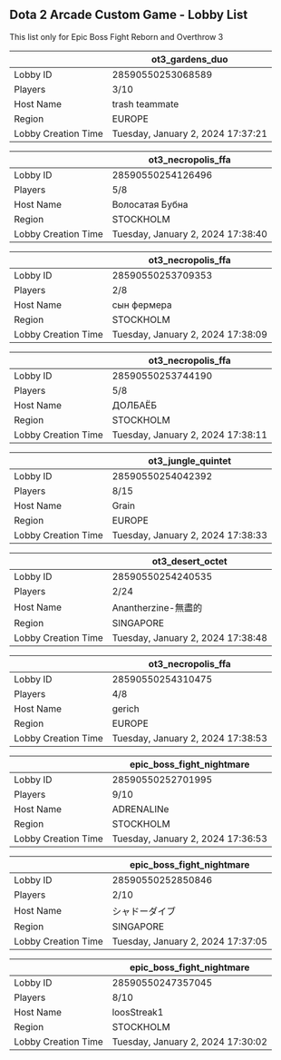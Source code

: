## Dota 2 Arcade Custom Game - Lobby List

This list only for Epic Boss Fight Reborn and Overthrow 3

|  | ot3_gardens_duo |
| ------ | ------ |
| Lobby ID | 28590550253068589 |
| Players | 3/10 |
| Host Name | trash teammate |
| Region | EUROPE |
| Lobby Creation Time | Tuesday, January 2, 2024 17:37:21 |


|  | ot3_necropolis_ffa |
| ------ | ------ |
| Lobby ID | 28590550254126496 |
| Players | 5/8 |
| Host Name | Волосатая Бубна |
| Region | STOCKHOLM |
| Lobby Creation Time | Tuesday, January 2, 2024 17:38:40 |


|  | ot3_necropolis_ffa |
| ------ | ------ |
| Lobby ID | 28590550253709353 |
| Players | 2/8 |
| Host Name | сын фермера |
| Region | STOCKHOLM |
| Lobby Creation Time | Tuesday, January 2, 2024 17:38:09 |


|  | ot3_necropolis_ffa |
| ------ | ------ |
| Lobby ID | 28590550253744190 |
| Players | 5/8 |
| Host Name | ДОЛБАЁБ |
| Region | STOCKHOLM |
| Lobby Creation Time | Tuesday, January 2, 2024 17:38:11 |


|  | ot3_jungle_quintet |
| ------ | ------ |
| Lobby ID | 28590550254042392 |
| Players | 8/15 |
| Host Name | Grain |
| Region | EUROPE |
| Lobby Creation Time | Tuesday, January 2, 2024 17:38:33 |


|  | ot3_desert_octet |
| ------ | ------ |
| Lobby ID | 28590550254240535 |
| Players | 2/24 |
| Host Name | Anantherzine-無盡的 |
| Region | SINGAPORE |
| Lobby Creation Time | Tuesday, January 2, 2024 17:38:48 |


|  | ot3_necropolis_ffa |
| ------ | ------ |
| Lobby ID | 28590550254310475 |
| Players | 4/8 |
| Host Name | gerich |
| Region | EUROPE |
| Lobby Creation Time | Tuesday, January 2, 2024 17:38:53 |


|  | epic_boss_fight_nightmare |
| ------ | ------ |
| Lobby ID | 28590550252701995 |
| Players | 9/10 |
| Host Name | ADRENALINe |
| Region | STOCKHOLM |
| Lobby Creation Time | Tuesday, January 2, 2024 17:36:53 |


|  | epic_boss_fight_nightmare |
| ------ | ------ |
| Lobby ID | 28590550252850846 |
| Players | 2/10 |
| Host Name | シャドーダイブ |
| Region | SINGAPORE |
| Lobby Creation Time | Tuesday, January 2, 2024 17:37:05 |


|  | epic_boss_fight_nightmare |
| ------ | ------ |
| Lobby ID | 28590550247357045 |
| Players | 8/10 |
| Host Name | loosStreak1 |
| Region | STOCKHOLM |
| Lobby Creation Time | Tuesday, January 2, 2024 17:30:02 |


